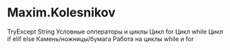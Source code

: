 # Maxim.Kolesnikov
TryExcept
String
Условные опператоры и циклы
Цикл for
Цикл while
Цикл if elif else
Камень/ножницы/бумага
Работа на циклы while и for
